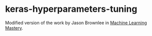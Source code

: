 # keras-hyperparameters-tuning
Modified version of the work by Jason Brownlee in [Machine Learning Mastery](https://machinelearningmastery.com/grid-search-hyperparameters-deep-learning-models-python-keras/).
